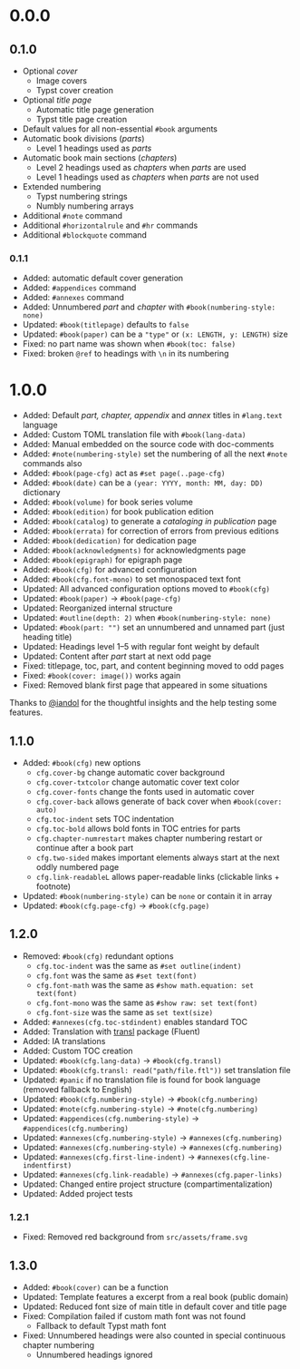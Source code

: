 # 0.0.0

## 0.1.0

- Optional _cover_
  - Image covers
  - Typst cover creation
- Optional _title page_
  - Automatic title page generation
  - Typst title page creation
- Default values for all non-essential `#book` arguments
- Automatic book divisions (_parts_)
  - Level 1 headings used as _parts_
- Automatic book main sections (_chapters_)
  - Level 2 headings used as _chapters_ when _parts_ are used
  - Level 1 headings used as _chapters_ when _parts_ are not used
- Extended numbering
  - Typst numbering strings
  - Numbly numbering arrays
- Additional `#note` command
- Additional `#horizontalrule` and `#hr` commands
- Additional `#blockquote` command

### 0.1.1

- Added: automatic default cover generation
- Added: `#appendices` command
- Added: `#annexes` command
- Added: Unnumbered _part_ and _chapter_ with `#book(numbering-style: none)`
- Updated: `#book(titlepage)` defaults to `false`
- Updated: `#book(paper)` can be a `"type"` or `(x: LENGTH, y: LENGTH)` size
- Fixed: no part name was shown when `#book(toc: false)`
- Fixed: broken `@ref` to headings with `\n` in its numbering

# 1.0.0

- Added: Default _part, chapter, appendix_ and _annex_ titles in `#lang.text` language
- Added: Custom TOML translation file with `#book(lang-data)`
- Added: Manual embedded on the source code with doc-comments
- Added: `#note(numbering-style)` set the numbering of all the next `#note` commands also
- Added: `#book(page-cfg)` act as `#set page(..page-cfg)`
- Added: `#book(date)` can be a `(year: YYYY, month: MM, day: DD)` dictionary
- Added: `#book(volume)` for book series volume
- Added: `#book(edition)` for book publication edition
- Added: `#book(catalog)` to generate a _cataloging in publication_ page
- Added: `#book(errata)` for correction of errors from previous editions
- Added: `#book(dedication)` for dedication page
- Added: `#book(acknowledgments)` for acknowledgments page
- Added: `#book(epigraph)` for epigraph page
- Added: `#book(cfg)` for advanced configuration
- Added: `#book(cfg.font-mono)` to set monospaced text font
- Updated: All advanced configuration options moved to `#book(cfg)`
- Updated: `#book(paper)` &rarr; `#book(page-cfg)`
- Updated: Reorganized internal structure
- Updated: `#outline(depth: 2)` when `#book(numbering-style: none)`
- Updated: `#book(part: "")` set an unnumbered and unnamed part (just heading title)
- Updated: Headings level 1–5 with regular font weight by default
- Updated: Content after _part_ start at next odd page
- Fixed: titlepage, toc, part, and content beginning moved to odd pages
- Fixed: `#book(cover: image())` works again
- Fixed: Removed blank first page that appeared in some situations

Thanks to [@iandol](https://github.com/iandol) for the thoughtful insights and
the help testing some features.

## 1.1.0

- Added: `#book(cfg)` new options
  - `cfg.cover-bg` change automatic cover background
  - `cfg.cover-txtcolor` change automatic cover text color
  - `cfg.cover-fonts` change the fonts used in automatic cover
  - `cfg.cover-back` allows generate of back cover when `#book(cover: auto)`
  - `cfg.toc-indent` sets TOC indentation
  - `cfg.toc-bold` allows bold fonts in TOC entries for parts
  - `cfg.chapter-numrestart` makes chapter numbering restart or continue after a book part
  - `cfg.two-sided` makes important elements always start at the next oddly numbered page
  - `cfg.link-readableL` allows paper-readable links (clickable links + footnote)
- Updated: `#book(numbering-style)` can be `none` or contain it in array
- Updated: `#book(cfg.page-cfg)` &rarr; `#book(cfg.page)`


## 1.2.0

- Removed: `#book(cfg)` redundant options
  - `cfg.toc-indent` was the same as `#set outline(indent)`
  - `cfg.font` was the same as `#set text(font)`
  - `cfg.font-math` was the same as `#show math.equation: set text(font)`
  - `cfg.font-mono` was the same as `#show raw: set text(font)`
  - `cfg.font-size` was the same as `set text(size)`
- Added: `#annexes(cfg.toc-stdindent)` enables standard TOC
- Added: Translation with [transl](https://typst.app/universe/package/transl) package (Fluent)
- Added: IA translations
- Added: Custom TOC creation
- Updated: `#book(cfg.lang-data)` &rarr; `#book(cfg.transl)`
- Updated: `#book(cfg.transl: read("path/file.ftl"))` set translation file
- Updated: `#panic` if no translation file is found for book language (removed fallback to English)
- Updated: `#book(cfg.numbering-style)` &rarr; `#book(cfg.numbering)`
- Updated: `#note(cfg.numbering-style)` &rarr; `#note(cfg.numbering)`
- Updated: `#appendices(cfg.numbering-style)` &rarr; `#appendices(cfg.numbering)`
- Updated: `#annexes(cfg.numbering-style)` &rarr; `#annexes(cfg.numbering)`
- Updated: `#annexes(cfg.numbering-style)` &rarr; `#annexes(cfg.numbering)`
- Updated: `#annexes(cfg.first-line-indent)` &rarr; `#annexes(cfg.line-indentfirst)`
- Updated: `#annexes(cfg.link-readable)` &rarr; `#annexes(cfg.paper-links)`
- Updated: Changed entire project structure (compartimentalization)
- Updated: Added project tests


### 1.2.1

- Fixed: Removed red background from `src/assets/frame.svg`

## 1.3.0

- Added: `#book(cover)` can be a function
- Updated: Template features a excerpt from a real book (public domain)
- Updated: Reduced font size of main title in default cover and title page
- Fixed: Compilation failed if custom math font was not found
  - Fallback to default Typst math font
- Fixed: Unnumbered headings were also counted in special continuous chapter numbering
  - Unnumbered headings ignored